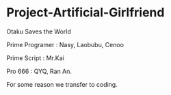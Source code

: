 # Project-Artificial-Girlfriend
Otaku Saves the World

Prime Programer : Nasy, Laobubu, Cenoo

Prime Script : Mr.Kai

Pro 666 : QYQ, Ran An.

For some reason we transfer to coding.
